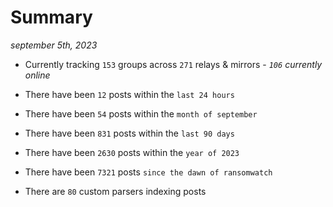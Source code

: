 
# Summary
_september 5th, 2023_

- Currently tracking `153` groups across `271` relays & mirrors - _`106` currently online_

- There have been `12` posts within the `last 24 hours`

- There have been `54` posts within the `month of september`

- There have been `831` posts within the `last 90 days`

- There have been `2630` posts within the `year of 2023`

- There have been `7321` posts `since the dawn of ransomwatch`

- There are `80` custom parsers indexing posts
